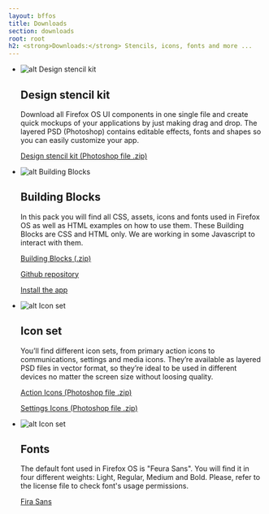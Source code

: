 ```yaml
---
layout: bffos
title: Downloads
section: downloads
root: root
h2: <strong>Downloads:</strong> Stencils, icons, fonts and more ...
---
```


*   ![alt Design stencil kit](../images/downloads/stencils.png) 

    ## Design stencil kit

    Download all Firefox OS UI components in one single file and create quick mockups of your applications by just  making drag and drop. The layered PSD (Photoshop) contains editable effects, fonts and shapes so you can easily customize your app.

    <a onClick="_gaq.push(['_trackEvent', 'link', 'download', 'downloads - stencil kit']);" id="transitions-dl" href="https://mozilla.box.com/s/5ucf52a98q1rd20eu5lm">Design stencil kit (Photoshop file .zip)</a>


*   ![alt Building Blocks](../images/downloads/blocks.png) 

    ## Building Blocks

    In this pack you will find all CSS, assets, icons and fonts used in Firefox OS as well as HTML examples on how to use them. These Building Blocks are CSS and HTML only. We are working in some Javascript to interact with them.

    <a onClick="_gaq.push(['_trackEvent', 'link', 'download', 'downloads - building blocks']);" href="https://github.com/buildingfirefoxos/Building-Blocks/archive/gh-pages.zip">Building Blocks (.zip)</a> 

    <a onClick="_gaq.push(['_trackEvent', 'link', 'github', 'downloads - building blocks']);" class="github" href="https://github.com/buildingfirefoxos/Building-Blocks">Github repository</a> 

    <a onClick="_gaq.push(['_trackEvent', 'link', 'market', 'downloads - building blocks']);" class="market" href="https://marketplace.firefox.com/app/building-blocks">Install the app</a> 

*  ![alt Icon set](../images/downloads/icons.png) 

    ## Icon set

    You’ll find different icon sets, from primary action icons to communications, settings and media icons. They’re available as layered PSD files in vector format, so they’re ideal to be used in different devices no matter the screen size without loosing quality.

    <a onClick="_gaq.push(['_trackEvent', 'link', 'download', 'downloads - action icons blocks']);" href="https://mozilla.box.com/s/jp5lrplbuont96ypm27q">Action Icons (Photoshop file .zip)</a> 

    <a onClick="_gaq.push(['_trackEvent', 'link', 'download', 'downloads - settings icons blocks']);" href="https://mozilla.box.com/s/flp11jpmu89c32lasm4u">Settings Icons (Photoshop file .zip)</a> 

*  ![alt Icon set](../images/downloads/fonts.png) 

    ## Fonts

    The default font used in Firefox OS is "Feura Sans". You will find it in four different weights: Light, Regular, Medium and Bold. Please, refer to the license file to check font's usage permissions.

    <a onClick="_gaq.push(['_trackEvent', 'link', 'github', 'downloads - feura']);" class="github" href="https://github.com/mozilla-b2g/moztt/tree/master/FiraSans-2.001">Fira Sans</a>


